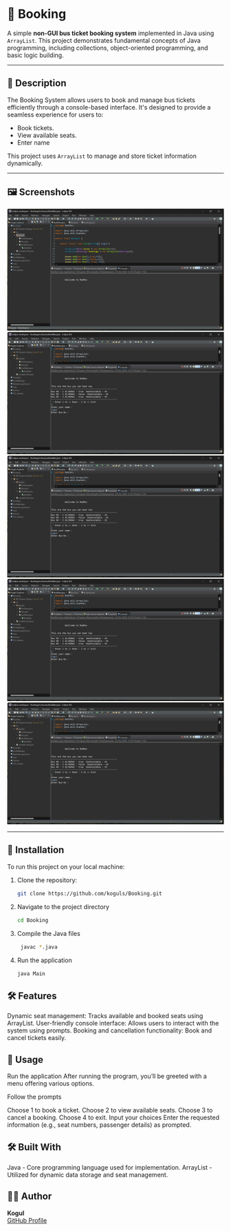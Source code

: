 # 🚌 Booking

A simple **non-GUI bus ticket booking system** implemented in Java using `ArrayList`. This project demonstrates fundamental concepts of Java programming, including collections, object-oriented programming, and basic logic building.

---

## 📜 Description

The Booking System allows users to book and manage bus tickets efficiently through a console-based interface. It's designed to provide a seamless experience for users to:

- Book tickets.
- View available seats.
- Enter name 

This project uses `ArrayList` to manage and store ticket information dynamically.

---

## 🖼️ Screenshots

![Console Screenshot](https://github.com/koguls/Booking/blob/b423d24924f8ce99725da61c3600ad311638cd47/Booking/src/Screenshot%202024-12-10%20153927.png)
![Console Screenshot](https://github.com/koguls/Booking/blob/d091e38af3d8ba12682385bfe94445357c9e0ae4/Booking/src/Screenshot%202024-12-10%20154011.png)
![Console Screenshot](https://github.com/koguls/Booking/blob/d091e38af3d8ba12682385bfe94445357c9e0ae4/Booking/src/Screenshot%202024-12-10%20154011.png)
![Console Screenshot](https://github.com/koguls/Booking/blob/d091e38af3d8ba12682385bfe94445357c9e0ae4/Booking/src/Screenshot%202024-12-10%20154011.png)
![Console Screenshot](https://github.com/koguls/Booking/blob/d091e38af3d8ba12682385bfe94445357c9e0ae4/Booking/src/Screenshot%202024-12-10%20154011.png)

---

## 🔧 Installation

To run this project on your local machine:

1. Clone the repository:
   ```bash
   git clone https://github.com/koguls/Booking.git
2. Navigate to the project directory
   ```bash
   cd Booking
3. Compile the Java files
   ```bash
    javac *.java
4. Run the application
    ```bash
    java Main
## 🛠️ Features
Dynamic seat management: Tracks available and booked seats using ArrayList.
User-friendly console interface: Allows users to interact with the system using prompts.
Booking and cancellation functionality: Book and cancel tickets easily.

## 🚀 Usage
Run the application
After running the program, you’ll be greeted with a menu offering various options.

Follow the prompts

Choose 1 to book a ticket.
Choose 2 to view available seats.
Choose 3 to cancel a booking.
Choose 4 to exit.
Input your choices
Enter the requested information (e.g., seat numbers, passenger details) as prompted.

## 🛠️ Built With
 Java - Core programming language used for implementation.
 ArrayList - Utilized for dynamic data storage and seat management.


## 🙋‍♂️ Author

**Kogul**  
[GitHub Profile](https://github.com/koguls)


